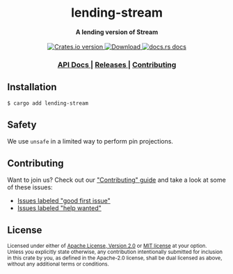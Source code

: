 <h1 align="center">lending-stream</h1>
<div align="center">
  <strong>
    A lending version of Stream
  </strong>
</div>

<br />

<div align="center">
  <!-- Crates version -->
  <a href="https://crates.io/crates/lending-stream">
    <img src="https://img.shields.io/crates/v/lending-stream.svg?style=flat-square"
    alt="Crates.io version" />
  </a>
  <!-- Downloads -->
  <a href="https://crates.io/crates/lending-stream">
    <img src="https://img.shields.io/crates/d/lending-stream.svg?style=flat-square"
      alt="Download" />
  </a>
  <!-- docs.rs docs -->
  <a href="https://docs.rs/lending-stream">
    <img src="https://img.shields.io/badge/docs-latest-blue.svg?style=flat-square"
      alt="docs.rs docs" />
  </a>
</div>

<div align="center">
  <h3>
    <a href="https://docs.rs/lending-stream">
      API Docs
    </a>
    <span> | </span>
    <a href="https://github.com/yoshuawuyts/lending-stream/releases">
      Releases
    </a>
    <span> | </span>
    <a href="https://github.com/yoshuawuyts/lending-stream/blob/master.github/CONTRIBUTING.md">
      Contributing
    </a>
  </h3>
</div>

## Installation
```sh
$ cargo add lending-stream
```

## Safety
We use `unsafe` in a limited way to perform pin projections.

## Contributing
Want to join us? Check out our ["Contributing" guide][contributing] and take a
look at some of these issues:

- [Issues labeled "good first issue"][good-first-issue]
- [Issues labeled "help wanted"][help-wanted]

[contributing]: https://github.com/yoshuawuyts/lending-stream/blob/master.github/CONTRIBUTING.md
[good-first-issue]: https://github.com/yoshuawuyts/lending-stream/labels/good%20first%20issue
[help-wanted]: https://github.com/yoshuawuyts/lending-stream/labels/help%20wanted

## License

<sup>
Licensed under either of <a href="LICENSE-APACHE">Apache License, Version
2.0</a> or <a href="LICENSE-MIT">MIT license</a> at your option.
</sup>

<br/>

<sub>
Unless you explicitly state otherwise, any contribution intentionally submitted
for inclusion in this crate by you, as defined in the Apache-2.0 license, shall
be dual licensed as above, without any additional terms or conditions.
</sub>
